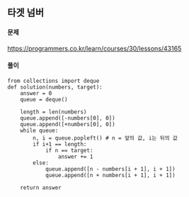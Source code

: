 ## 타겟 넘버

#### 문제
https://programmers.co.kr/learn/courses/30/lessons/43165

#### 풀이
``` python3
from collections import deque
def solution(numbers, target):
    answer = 0
    queue = deque()

    length = len(numbers)
    queue.append([-numbers[0], 0])
    queue.append([+numbers[0], 0])
    while queue:
        n, i = queue.popleft() # n = 앞의 값, i는 뒤의 값
        if i+1 == length:
            if n == target:
                answer += 1
        else:
            queue.append([n - numbers[i + 1], i + 1])
            queue.append([n + numbers[i + 1], i + 1])

    return answer
```
